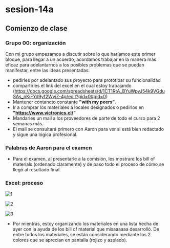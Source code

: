 # sesion-14a
## Comienzo de clase
### Grupo 00: organización
Con mi grupo empezamos a discutir sobre lo que haríamos este primer bloque, para llegar a un acuerdo, acordamos trabajar en la manera más eficaz para adelantarnos a los posibles problemas que se puedan manifestar, entre las ideas presentadas:

- pedirles por adelantado sus proyecto para prototipar su funcionalidad
- compartirles el link del excel en el cual estoy trabajando (https://docs.google.com/spreadsheets/d/1CT1RtA_BYuWpyJ54k9VGduSAs_nKiFYd9yf2WvjZ-4g/edit?gid=0#gid=0)
- Mantener contancto constante **"with my peers"**.
- Ir a comprar los materiales a locales designados o pedirlos en **"https://www.victronics.cl/"**
- Mandarles un mail a los proveedores de parte de todo el curso para 2 semanas más.
- El mail se consultará primero con Aaron para ver si está bien redactado y sigue una lógica profesional. 

### Palabras de Aaron para el examen

- Para el examen, al presentarle a la comisión, les mostrare los bill of materials (ordenado claramente) y de paso todo el proceso de cómo se llegó al resultado final.

### Excel: proceso

![1](https://github.com/duckusu/dis8644-2025-1-proyectos/blob/main/21-duckusu/sesion-14a/archivos/1.png)

![2](https://github.com/duckusu/dis8644-2025-1-proyectos/blob/main/21-duckusu/sesion-14a/archivos/2.png)

![3](https://github.com/duckusu/dis8644-2025-1-proyectos/blob/main/21-duckusu/sesion-14a/archivos/3.png)

- Por mientras, estoy organizando los materiales en una lista hecha de ayer con la ayuda de los bill of material que misaaaaaa desarrolló. De entre todos los materiales, se están considerando mediante los 2 colores que se aprecian en pantalla (rojizo y azulado).
